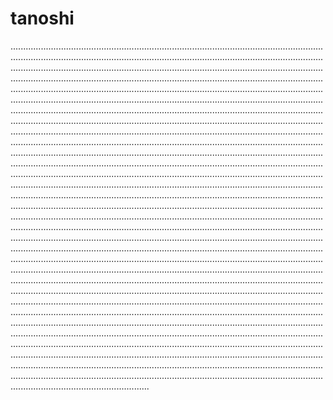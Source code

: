 # tanoshi
.......................................................................................................................................................................................................................................................................................................................................................................................................................................................................................................................................................................................................................................................................................................................................................................................................................................................................................................................................................................................................................................................................................................................................................................................................................................................................................................................................................................................................................................................................................................................................................................................................................................................................................................................................................................................................................................................................................................................................................................................................................................................................................................................................................................................................................................................................................................................................................................................................................................................................................................................................................................................................................................................................................................................................................................................................................................................................................................................................................................................................................................................................................................................................................................................................................................................................................................................................................................................................................................................................................................................................................................................................................................................................................................................................................................................................................................................................................................................................................................................................................................................................................................................................................................................